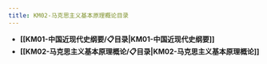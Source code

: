 ```yaml
---
title: KM02-马克思主义基本原理概论目录
---
```

- **[[KM01-中国近现代史纲要/📋目录|KM01-中国近现代史纲要]]**
- **[[KM02-马克思主义基本原理概论/📋目录|KM02-马克思主义基本原理概论]]**
